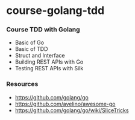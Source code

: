 # course-golang-tdd

### Course TDD with Golang

* Basic of Go
* Basic of TDD
* Struct and Interface
* Building REST APIs with Go
* Testing REST APIs with Silk



### Resources
* https://github.com/golang/go
* https://github.com/avelino/awesome-go
* https://github.com/golang/go/wiki/SliceTricks
